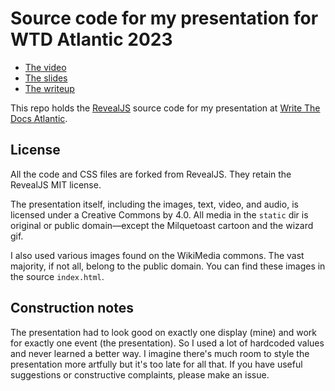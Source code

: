 # Source code for my presentation for WTD Atlantic 2023

- [The video](https://www.youtube.com/watch?v=m5OxGst2sks)
- [The slides](https://mattdodsonenglish.github.io/WTD-Atlantic-presentation-2023/)
- [The writeup](https://wellshapedwords.com/posts/writeup-wtd-atlantic-2023/)

This repo holds the [RevealJS](https://revealjs.com) source code for my presentation at [Write The Docs Atlantic](https://www.writethedocs.org/conf/atlantic/2023/).

## License

All the code and CSS files are forked from RevealJS. They retain the RevealJS MIT license.

The presentation itself, including the images, text, video, and audio, is licensed under a Creative Commons by 4.0.
All media in the `static` dir is original or public domain&mdash;except the Milquetoast cartoon and the wizard gif.

I also used various images found on the WikiMedia commons. The vast majority, if not all, belong to the public domain. You can find these images in the source `index.html`.

## Construction notes

The presentation had to look good on exactly one display (mine) and work for exactly one event (the presentation). So I used a lot of hardcoded values and never learned a better way. I imagine there's much room to style the presentation more artfully but it's too late for all that. If you have useful suggestions or constructive complaints, please make an issue.
